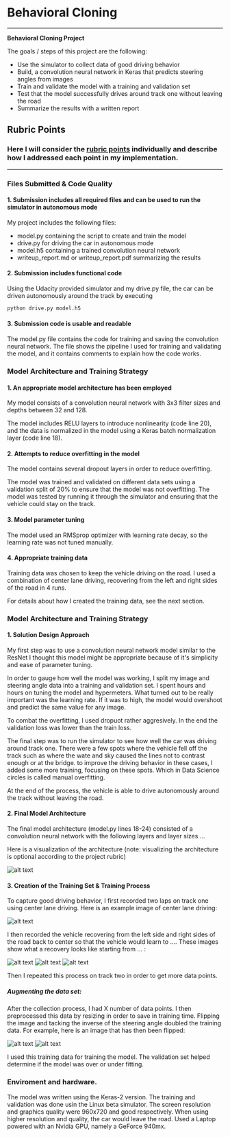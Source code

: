 # **Behavioral Cloning** 



---

**Behavioral Cloning Project**

The goals / steps of this project are the following:
* Use the simulator to collect data of good driving behavior
* Build, a convolution neural network in Keras that predicts steering angles from images
* Train and validate the model with a training and validation set
* Test that the model successfully drives around track one without leaving the road
* Summarize the results with a written report


[//]: # (Image References)

[image1]: ./examples/placeholder.png "Model Visualization"
[image2]: ./examples/placeholder.png "Grayscaling"
[image3]: ./examples/placeholder_small.png "Recovery Image"
[image4]: ./examples/placeholder_small.png "Recovery Image"
[image5]: ./examples/placeholder_small.png "Recovery Image"
[image6]: ./examples/placeholder_small.png "Normal Image"
[image7]: ./examples/placeholder_small.png "Flipped Image"

## Rubric Points
### Here I will consider the [rubric points](https://review.udacity.com/#!/rubrics/432/view) individually and describe how I addressed each point in my implementation.  

---
### Files Submitted & Code Quality

#### 1. Submission includes all required files and can be used to run the simulator in autonomous mode

My project includes the following files:
* model.py containing the script to create and train the model
* drive.py for driving the car in autonomous mode
* model.h5 containing a trained convolution neural network 
* writeup_report.md or writeup_report.pdf summarizing the results

#### 2. Submission includes functional code
Using the Udacity provided simulator and my drive.py file, the car can be driven autonomously around the track by executing 
```sh
python drive.py model.h5
```

#### 3. Submission code is usable and readable

The model.py file contains the code for training and saving the convolution neural network. The file shows the pipeline I used for training and validating the model, and it contains comments to explain how the code works.

### Model Architecture and Training Strategy

#### 1. An appropriate model architecture has been employed

My model consists of a convolution neural network with 3x3 filter sizes and depths between 32 and 128. 

The model includes RELU layers to introduce nonlinearity (code line 20), and the data is normalized in the model using a Keras batch normalization layer (code line 18). 

#### 2. Attempts to reduce overfitting in the model

The model contains several dropout layers in order to reduce overfitting. 

The model was trained and validated on different data sets using a validation split of 20% to ensure that the model was not overfitting. The model was tested by running it through the simulator and ensuring that the vehicle could stay on the track.

#### 3. Model parameter tuning

The model used an RMSprop optimizer with learning rate decay, so the learning rate was not tuned manually.

#### 4. Appropriate training data

Training data was chosen to keep the vehicle driving on the road. I used a combination of center lane driving, recovering from the left and right sides of the road in 4 runs. 

For details about how I created the training data, see the next section. 

### Model Architecture and Training Strategy

#### 1. Solution Design Approach


My first step was to use a convolution neural network model similar to the ResNet I thought this model might be appropriate because of it's simplicity and ease of parameter tuning.

In order to gauge how well the model was working, I split my image and steering angle data into a training and validation set. I spent hours and hours on tuning the model and hypermeters. What turned out to be really important was the learning rate. If it was to high, the model would overshoot and predict the same value for any image.

To combat the overfitting, I used dropuot rather aggresively. In the end the validation loss was lower than the train loss.


The final step was to run the simulator to see how well the car was driving around track one. There were a few spots where the vehicle fell off the track such as where the wate and sky caused the lines not to contrast enough or at the bridge. to improve the driving behavior in these cases, I added some more training, focusing on these spots. Which in Data Science circles is called manual overfitting.

At the end of the process, the vehicle is able to drive autonomously around the track without leaving the road.

#### 2. Final Model Architecture

The final model architecture (model.py lines 18-24) consisted of a convolution neural network with the following layers and layer sizes ...

Here is a visualization of the architecture (note: visualizing the architecture is optional according to the project rubric)

![alt text][image1]

#### 3. Creation of the Training Set & Training Process

To capture good driving behavior, I first recorded two laps on track one using center lane driving. Here is an example image of center lane driving:

![alt text][image2]

I then recorded the vehicle recovering from the left side and right sides of the road back to center so that the vehicle would learn to .... These images show what a recovery looks like starting from ... :

![alt text][image3]
![alt text][image4]
![alt text][image5]

Then I repeated this process on track two in order to get more data points.

##### Augmenting the data set: 

After the collection process, I had X number of data points. I then preprocessed this data by resizing in order to save in training time. Flipping the image and tacking the inverse of the steering angle doubled the training data. For example, here is an image that has then been flipped:

![alt text][image6]
![alt text][image7]

I used this training data for training the model. The validation set helped determine if the model was over or under fitting. 

### Enviroment and hardware.
The model was written using the Keras-2 version. The training and validation was done usin the Linux beta simulator.
The screen resolution and graphics quality were 960x720 and good respectively. When using higher resolution and quality, the car would leave the road. Used a Laptop powered with an Nvidia GPU, namely a GeForce 940mx.
